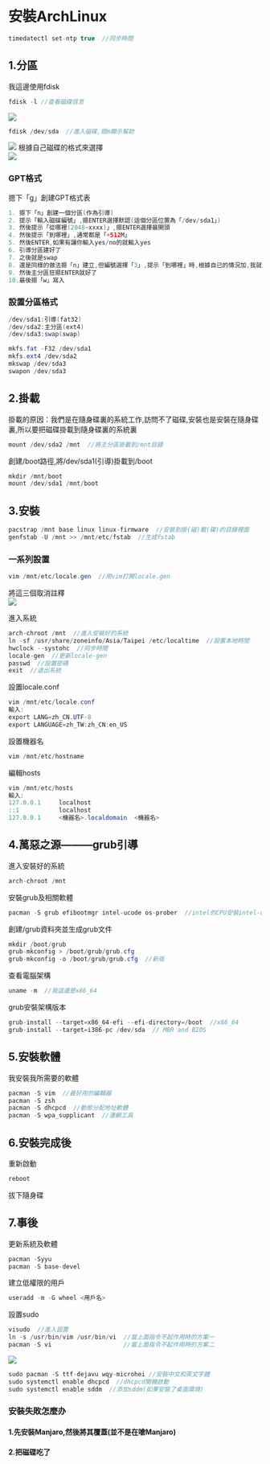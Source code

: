 # 安裝ArchLinux
```java
timedatectl set-ntp true  //同步時間
```
## 1.分區
我這邊使用fdisk
```java
fdisk -l //查看磁碟信息
```
![](https://github.com/XxiaozhaiX/images/blob/main/fdisk/main.jpg)
```java
fdisk /dev/sda  //進入磁碟,摁m顯示幫助
```
![](https://github.com/XxiaozhaiX/images/blob/main/fdisk/fdiskdev.png)
根據自己磁碟的格式來選擇  
![](https://github.com/XxiaozhaiX/images/blob/main/fdisk/n.png)
### GPT格式
摁下「g」創建GPT格式表
```java 
1. 摁下「n」創建一個分區(作為引導)
2. 提示「輸入磁碟編號」,摁ENTER選擇默認(這個分區位置為「/dev/sda1」)
3. 然後提示「從哪裡(2048~xxxx)」,摁ENTER選擇最開頭
4. 然後提示「到哪裡」,通常都是「+512M」
5. 然後ENTER,如果有讓你輸入yes/no的就輸入yes
6. 引導分區建好了
7. 之後就是swap
8. 還是同樣的做法摁「n」建立,但編號選擇「3」,提示「到哪裡」時,根據自己的情況加,我就輸入我的記憶體大小「+8G」
9. 然後主分區狂摁ENTER就好了
10.最後摁「w」寫入
```
### 設置分區格式
```java
/dev/sda1:引導(fat32)
/dev/sda2:主分區(ext4)
/dev/sda3:swap(swap)
```
```java
mkfs.fat -F32 /dev/sda1
mkfs.ext4 /dev/sda2
mkswap /dev/sda3
swapon /dev/sda3
```
## 2.掛載
掛載的原因：我們是在隨身碟裏的系統工作,訪問不了磁碟,安裝也是安裝在隨身碟裏,所以要把磁碟掛載到隨身碟裏的系統裏
```java
mount /dev/sda2 /mnt  //將主分區掛載到/mnt目錄
```
創建/boot路徑,將/dev/sda1(引導)掛載到/boot
```java
mkdir /mnt/boot
mount /dev/sda1 /mnt/boot
```
##  3.安裝
```java
pacstrap /mnt base linux linux-firmware  //安裝到掛(磁)載(碟)的目錄裡面
genfstab -U /mnt >> /mnt/etc/fstab  //生成fstab
```
### 一系列設置
```java
vim /mnt/etc/locale.gen  //用vim打開locale.gen
```
將這三個取消註釋    
![](https://github.com/XxiaozhaiX/images/blob/main/fdisk/locale.gen.png)  
  
進入系統    
```java
arch-chroot /mnt  //進入安裝好的系統
ln -sf /usr/share/zoneinfo/Asia/Taipei /etc/localtime  //設置本地時間
hwclock --systohc  //同步時間
locale-gen  //更新locale-gen
passwd  //設置密碼
exit  //退出系統
```
設置locale.conf   
```java
vim /mnt/etc/locale.conf
輸入:
export LANG=zh_CN.UTF-8
export LANGUAGE=zh_TW:zh_CN:en_US
```
設置機器名
```java
vim /mnt/etc/hostname
```
編輯hosts
```java
vim /mnt/etc/hosts
輸入:
127.0.0.1     localhost
::1           localhost
127.0.0.1     <機器名>.localdomain  <機器名>
```
## 4.萬惡之源———grub引導
進入安裝好的系統  
```java
arch-chroot /mnt
```
安裝grub及相關軟體 
```java
pacman -S grub efibootmgr intel-ucode os-prober  //intel的CPU安裝intel-ucode   amd的CPU安裝amd-ucode
```
創建/grub資料夾並生成grub文件 
```java
mkdir /boot/grub
grub-mkconfig > /boot/grub/grub.cfg
grub-mkconfig -o /boot/grub/grub.cfg  //新版
```
查看電腦架構  
```java
uname -m  //我這邊是x86_64
```
grub安裝架構版本
```java
grub-install --target=x86_64-efi --efi-directory=/boot  //x86_64
grub-install --target=i386-pc /dev/sda  // MBR and BIOS
```
## 5.安裝軟體
我安裝我所需要的軟體
```java
pacman -S vim  //最好用的編輯器
pacman -S zsh
pacman -S dhcpcd  //動態分配地址軟體
pacman -S wpa_supplicant  //連網工具
```
## 6.安裝完成後
重新啟動
```java
reboot
```
拔下隨身碟
## 7.事後
更新系統及軟體
```java
pacman -Syyu
pacman -S base-devel
```
建立低權限的用戶
```java
useradd -m -G wheel <用戶名>
```
設置sudo
```java
visudo  //進入設置
ln -s /usr/bin/vim /usr/bin/vi  //當上面指令不起作用時的方案一
pacman -S vi                    //當上面指令不起作用時的方案二
```
![](https://github.com/XxiaozhaiX/images/blob/main/fdisk/sudo.png)
```java
sudo pacman -S ttf-dejavu wqy-microhei //安裝中文和英文字體
sudo systemctl enable dhcpcd  //dhcpcd開機啟動
sudo systemctl enable sddm  //添加sddm(如果安裝了桌面環境)
```
### 安裝失敗怎麼办
#### 1.先安裝Manjaro,然後將其覆蓋(並不是在嗆Manjaro)
#### 2.把磁碟吃了
